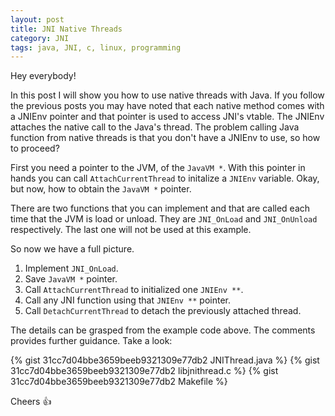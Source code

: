 ```yaml
---
layout: post
title: JNI Native Threads
category: JNI
tags: java, JNI, c, linux, programming
---
```


Hey everybody!

In this post I will show you how to use native threads
with Java. If you follow the previous posts you may have
noted that each native method comes with a JNIEnv pointer
and that pointer is used to access JNI's vtable. The
JNIEnv attaches the native call to the Java's thread. The
problem calling Java function from native threads is that
you don't have a JNIEnv to use, so how to proceed?

First you need a pointer to the JVM, of the `JavaVM *`.
With this pointer in hands you can call `AttachCurrentThread`
to initalize a `JNIEnv` variable. Okay, but now, how
to obtain the `JavaVM *` pointer. 

There are two functions that you can implement and that
are called each time that the JVM is load or unload. They are
`JNI_OnLoad` and `JNI_OnUnload` respectively. The last one
will not be used at this example.

So now we have a full picture.
1. Implement `JNI_OnLoad`.
2. Save `JavaVM *` pointer.
3. Call `AttachCurrentThread` to initialized one `JNIEnv **`.
4. Call any JNI function using that `JNIEnv **` pointer.
5. Call `DetachCurrentThread` to detach the previously attached thread.

The details can be grasped from the example code above. The comments
provides further guidance. Take a look:

{% gist 31cc7d04bbe3659beeb9321309e77db2 JNIThread.java %}
{% gist 31cc7d04bbe3659beeb9321309e77db2 libjnithread.c %}
{% gist 31cc7d04bbe3659beeb9321309e77db2 Makefile %}

Cheers :+1:
